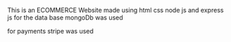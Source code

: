 This is an ECOMMERCE Website
made using html css node js and express js 
for the data base mongoDb was used

for payments stripe was used
